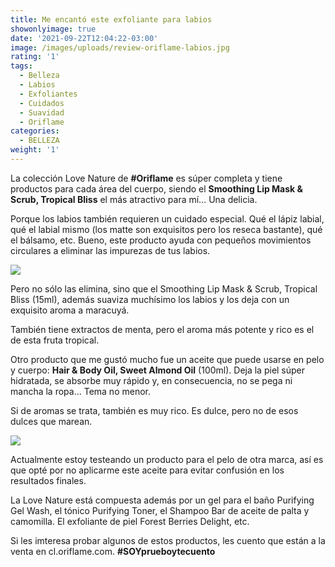 ```yaml
---
title: Me encantó este exfoliante para labios
showonlyimage: true
date: '2021-09-22T12:04:22-03:00'
image: /images/uploads/review-oriflame-labios.jpg
rating: '1'
tags:
  - Belleza
  - Labios
  - Exfoliantes
  - Cuidados
  - Suavidad
  - Oriflame
categories:
  - BELLEZA
weight: '1'
---
```

La colección Love Nature de **\#Oriflame** es súper completa y tiene productos para cada área del cuerpo, siendo el **Smoothing Lip Mask & Scrub, Tropical Bliss** el más atractivo para mí… Una delicia.

<!--more-->

Porque los labios también requieren un cuidado especial. Qué el lápiz labial, qué el labial mismo (los matte son exquisitos pero los reseca bastante), qué el bálsamo, etc. Bueno, este producto ayuda con pequeños movimientos circulares a eliminar las impurezas de tus labios.



![](/images/uploads/review-oriflame-labios.jpg)

Pero no sólo las elimina, sino que el Smoothing Lip Mask & Scrub, Tropical Bliss (15ml), además suaviza muchísimo los labios y los deja con un exquisito aroma a maracuyá. 

También tiene extractos de menta, pero el aroma más potente y rico es el de esta fruta tropical. 



Otro producto que me gustó mucho fue un aceite que puede usarse en pelo y cuerpo: **Hair & Body Oil, Sweet Almond Oil** (100ml). Deja la piel súper hidratada, se absorbe muy rápido y, en consecuencia, no se pega ni mancha la ropa… Tema no menor. 



Si de aromas se trata, también es muy rico. Es dulce, pero no de esos dulces que marean.



![](/images/uploads/review-oriflame-labios-y-ma-s.jpg)

Actualmente estoy testeando un producto para el pelo de otra marca, así es que opté por no aplicarme este aceite para evitar confusión en los resultados finales. 



La Love Nature está compuesta además por un gel para el baño Purifying Gel Wash, el tónico Purifying Toner, el Shampoo Bar de aceite de palta y camomilla. El exfoliante de piel Forest Berries Delight, etc.



Si les imteresa probar algunos de estos productos, les cuento que están a la venta en cl.oriflame.com. **\#SOYprueboytecuento**
